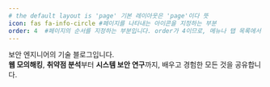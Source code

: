 ```yaml
---
# the default layout is 'page' 기본 레이아웃은 'page'이다 뜻
icon: fas fa-info-circle #페이지를 나타내는 아이콘을 지정하는 부분
order: 4  #페이지의 순서를 지정하는 부분입니다. order가 4이므로, 메뉴나 탭 목록에서 4번째 순서로 보이게 됩니다.
---
```


> 
보안 엔지니어의 기술 블로그입니다. <br>
**웹 모의해킹**, **취약점 분석**부터 **시스템 보안 연구**까지, 배우고 경험한 모든 것을 공유합니다.

